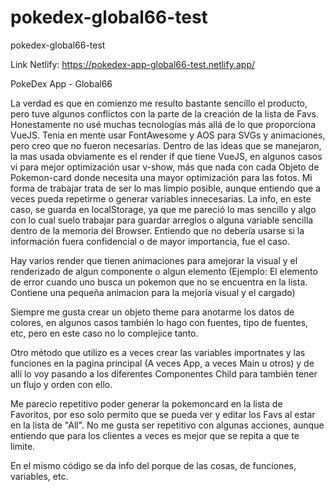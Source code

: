 # pokedex-global66-test
pokedex-global66-test

Link Netlify: https://pokedex-app-global66-test.netlify.app/

PokeDex App - Global66

La verdad es que en comienzo me resulto bastante sencillo el producto, pero tuve algunos conflictos con la parte de la creación de la lista de Favs.
Honestamente no usé muchas tecnologías más allá de lo que proporciona VueJS. Tenia en mente usar FontAwesome y AOS para SVGs y animaciones, pero creo que no fueron necesarias.
Dentro de las ideas que se manejaron, la mas usada obviamente es el render if que tiene VueJS, en algunos casos vi para mejor optimización usar v-show, más que nada con cada Objeto de Pokemon-card donde necesita una mayor optimización para las fotos.
Mi forma de trabajar trata de ser lo mas limpio posible, aunque entiendo que a veces pueda repetirme o generar variables innecesarias.
La info, en este caso, se guarda en localStorage, ya que me pareció lo mas sencillo y algo con lo cual suelo trabajar para guardar arreglos o alguna variable sencilla dentro de la memoria del Browser. Entiendo que no debería usarse si la información fuera confidencial o de mayor importancia, fue el caso.

Hay varios render que tienen animaciones para amejorar la visual y el renderizado de algun componente o algun elemento (Ejemplo: El elemento de error cuando uno busca un pokemon que no se encuentra en la lista. Contiene una pequeña animacion para la mejoría visual y el cargado)

Siempre me gusta crear un objeto theme para anotarme los datos de colores, en algunos casos también lo hago con fuentes, tipo de fuentes, etc, pero en este caso no lo complejice tanto.

Otro método que utilizo es a veces crear las variables importnates y las funciones en la pagina principal (A veces App, a veces Main u otros) y de allí lo voy pasando a los diferentes Componentes Child para también tener un flujo y orden con ello.

Me parecio repetitivo poder generar la pokemoncard en la lista de Favoritos, por eso solo permito que se pueda ver y editar los Favs al estar en la lista de "All". No me gusta ser repetitivo con algunas acciones, aunque entiendo que para los clientes a veces es mejor que se repita a que te limite.

En el mismo código se da info del porque de las cosas, de funciones, variables, etc.


